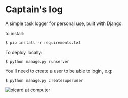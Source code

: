 Captain's log
==============

A simple task logger for personal use, built with Django.

to install:

    $ pip install -r requirements.txt

To deploy locally:

    $ python manage.py runserver

You'll need to create a user to be able to login, e.g:

    $ python manage.py createsuperuser

![picard at computer](https://i.pinimg.com/originals/71/8c/f9/718cf96029995dcc441cbbbec5c35f7a.jpg)
